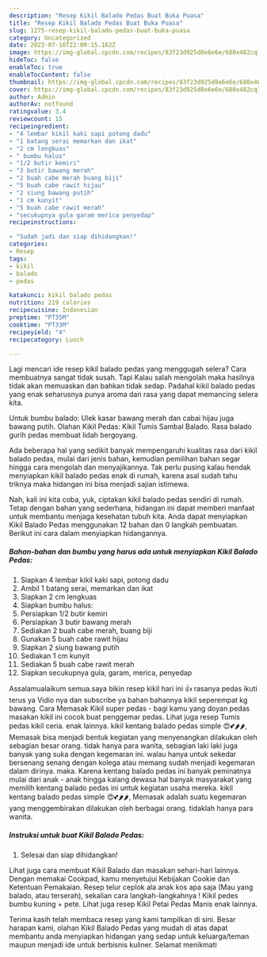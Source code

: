 ```yaml
---
description: "Resep Kikil Balado Pedas Buat Buka Puasa"
title: "Resep Kikil Balado Pedas Buat Buka Puasa"
slug: 1275-resep-kikil-balado-pedas-buat-buka-puasa
category: Uncategorized
date: 2022-07-16T22:09:15.162Z
image: https://img-global.cpcdn.com/recipes/83f23d925d8e6e6e/680x482cq70/kikil-balado-pedas-foto-resep-utama.jpg
hideToc: false
enableToc: true
enableTocContent: false
thumbnail: https://img-global.cpcdn.com/recipes/83f23d925d8e6e6e/680x482cq70/kikil-balado-pedas-foto-resep-utama.jpg
cover: https://img-global.cpcdn.com/recipes/83f23d925d8e6e6e/680x482cq70/kikil-balado-pedas-foto-resep-utama.jpg
author: Admin
authorAv: notfound
ratingvalue: 3.4
reviewcount: 15
recipeingredient:
- "4 lembar kikil kaki sapi potong dadu"
- "1 batang serai memarkan dan ikat"
- "2 cm lengkuas"
- " bumbu halus"
- "1/2 butir kemiri"
- "3 butir bawang merah"
- "2 buah cabe merah buang biji"
- "5 buah cabe rawit hijau"
- "2 siung bawang putih"
- "1 cm kunyit"
- "5 buah cabe rawit merah"
- "secukupnya gula garam merica penyedap"
recipeinstructions:

- "Sudah jadi dan siap dihidangkan!"
categories:
- Resep
tags:
- kikil
- balado
- pedas

katakunci: kikil balado pedas 
nutrition: 219 calories
recipecuisine: Indonesian
preptime: "PT35M"
cooktime: "PT33M"
recipeyield: "4"
recipecategory: Lunch

---
```



Lagi mencari ide resep kikil balado pedas yang menggugah selera? Cara membuatnya sangat tidak susah. Tapi Kalau salah mengolah maka hasilnya tidak akan memuaskan dan bahkan tidak sedap. Padahal kikil balado pedas yang enak seharusnya punya aroma dan rasa yang dapat memancing selera kita.


Untuk bumbu balado: Ulek kasar bawang merah dan cabai hijau juga bawang putih. Olahan Kikil Pedas: Kikil Tumis Sambal Balado. Rasa balado gurih pedas membuat lidah bergoyang.

Ada beberapa hal yang sedikit banyak mempengaruhi kualitas rasa dari kikil balado pedas, mulai dari jenis bahan, kemudian pemilihan bahan segar hingga cara mengolah dan menyajikannya. Tak perlu pusing kalau hendak menyiapkan kikil balado pedas enak di rumah, karena asal sudah tahu triknya maka hidangan ini bisa menjadi sajian istimewa.


Nah, kali ini kita coba, yuk, ciptakan kikil balado pedas sendiri di rumah. Tetap dengan bahan yang sederhana, hidangan ini dapat memberi manfaat untuk membantu menjaga kesehatan tubuh kita. Anda dapat menyiapkan Kikil Balado Pedas menggunakan 12 bahan dan 0 langkah pembuatan. Berikut ini cara dalam menyiapkan hidangannya.

<!--inarticleads1-->

##### Bahan-bahan dan bumbu yang harus ada untuk menyiapkan Kikil Balado Pedas:

1. Siapkan 4 lembar kikil kaki sapi, potong dadu
1. Ambil 1 batang serai, memarkan dan ikat
1. Siapkan 2 cm lengkuas
1. Siapkan  bumbu halus:
1. Persiapkan 1/2 butir kemiri
1. Persiapkan 3 butir bawang merah
1. Sediakan 2 buah cabe merah, buang biji
1. Gunakan 5 buah cabe rawit hijau
1. Siapkan 2 siung bawang putih
1. Sediakan 1 cm kunyit
1. Sediakan 5 buah cabe rawit merah
1. Siapkan secukupnya gula, garam, merica, penyedap


Assalamualaikum semua.saya bikin resep kikil hari ini 👍 rasanya pedas ikuti terus ya Vidio nya dan subscribe ya bahan bahannya kikil seperempat kg bawang. Cara Memasak Kikil super pedas - bagi kamu yang doyan pedas masakan kikil ini cocok buat penggemar pedas. Lihat juga resep Tumis pedas kikil ceria. enak lainnya. kikil kentang balado pedas simple 😍💕🌶🌶, Memasak bisa menjadi bentuk kegiatan yang menyenangkan dilakukan oleh sebagian besar orang. tidak hanya para wanita, sebagian laki laki juga banyak yang suka dengan kegemaran ini. walau hanya untuk sekedar bersenang senang dengan kolega atau memang sudah menjadi kegemaran dalam dirinya. maka. Karena kentang balado pedas ini banyak peminatnya mulai dari anak - anak hingga kalang dewasa hal banyak masyarakat yang memilih kentang balado pedas ini untuk kegiatan usaha mereka. kikil kentang balado pedas simple 😍💕🌶🌶, Memasak adalah suatu kegemaran yang menggembirakan dilakukan oleh berbagai orang. tidaklah hanya para wanita. 

<!--inarticleads2-->

##### Instruksi untuk buat Kikil Balado Pedas:


1. Selesai dan siap dihidangkan!

Lihat juga cara membuat Kikil Balado dan masakan sehari-hari lainnya. Dengan memakai Cookpad, kamu menyetujui Kebijakan Cookie dan Ketentuan Pemakaian. Resep telur ceplok ala anak kos apa saja (Mau yang balado, atau terserah), sekalian cara langkah-langkahnya ! Kikil pedes bumbu kuning + pete. Lihat juga resep Kikil Petai Pedas Manis enak lainnya. 

Terima kasih telah membaca resep yang kami tampilkan di sini. Besar harapan kami, olahan Kikil Balado Pedas yang mudah di atas dapat membantu anda menyiapkan hidangan yang sedap untuk keluarga/teman maupun menjadi ide untuk berbisnis kuliner. Selamat menikmati
